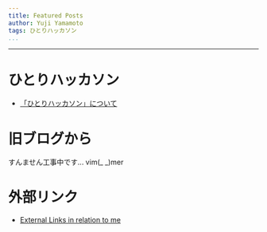 ```yaml
---
title: Featured Posts
author: Yuji Yamamoto
tags: ひとりハッカソン
...
```

---

# ひとりハッカソン
- [「ひとりハッカソン」について]( /posts/2013-01-05-hitori-hackathon.html )

# 旧ブログから
すんません工事中です... vim(\_ \_)mer

# 外部リンク
- [External Links in relation to me]( ./posts/links.html )
